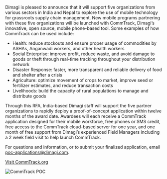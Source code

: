 Dimagi is pleased to announce that it will support five organizations from various sectors in India and Nepal to explore the use of mobile technology for grassroots supply chain management. New mobile programs partnering with these five organizations will be launched with CommTrack, Dimagi’s innovative, open source, mobile phone-based tool. Some examples of how CommTrack can be used include:

- Health: reduce stockouts and ensure proper usage of commodities by ASHAs, Anganwadi workers, and other health workers
- Social Enterprise: improve profit, reduce waste, and avoid damage to goods or theft through real-time tracking throughout your distribution network
- Disaster Response: faster, more transparent and reliable delivery of food and shelter after a crisis
- Agriculture: optimize movement of crops to market, improve seed or fertilizer estimates, and reduce transaction costs
- Livelihoods: build the capacity of rural populations to manage and distribute goods

Through this RFA, India-based Dimagi staff will support the five partner organizations to rapidly deploy a proof-of-concept application within twelve months of the award date. Awardees will each receive a CommTrack application designed for their mobile workforce, free phones or SMS credit, free access to the CommTrack cloud-based server for one year, and one month of free support from Dimagi’s experienced Field Managers including a 2 week field visit to help launch CommTrack.

For questions and information, or to submit your finalized application, email [poc-applications@dimagi.com](mailto:poc-applications@dimagi.com). 

[Visit CommTrack.org](http://www.commtrack.org/home/)

![CommTrack POC](/static-resources/images/poc/commtrack-poc.jpg)

